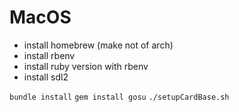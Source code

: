 # MacOS
- install homebrew (make not of arch)
- install rbenv
- install ruby version with rbenv
- install sdl2


`bundle install`
`gem install gosu`
`./setupCardBase.sh`


